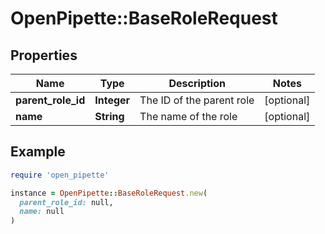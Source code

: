 # OpenPipette::BaseRoleRequest

## Properties

| Name | Type | Description | Notes |
| ---- | ---- | ----------- | ----- |
| **parent_role_id** | **Integer** | The ID of the parent role | [optional] |
| **name** | **String** | The name of the role | [optional] |

## Example

```ruby
require 'open_pipette'

instance = OpenPipette::BaseRoleRequest.new(
  parent_role_id: null,
  name: null
)
```

